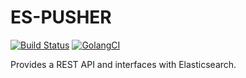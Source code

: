 # ES-PUSHER

[![Build Status](https://travis-ci.org/elastifeed/es-pusher.svg?branch=master)](https://travis-ci.org/elastifeed/es-pusher)
[![GolangCI](https://golangci.com/badges/github.com/elastifeed/es-pusher.svg)](https://golangci.com)

Provides a REST API and interfaces with Elasticsearch.
